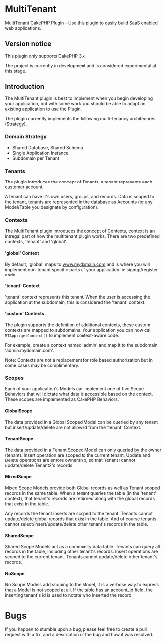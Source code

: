 # MultiTenant

MultiTenant CakePHP Plugin - Use this plugin to easily build SaaS enabled web applications.

## Version notice

This plugin only supports CakePHP 3.x

The project is currently in development and is considered experimental at this stage.

## Introduction

The MultiTenant plugin is best to implement when you begin developing your application, but with some work
you should be able to adapt an existing application to use the Plugin.

The plugin currently implements the following multi-tenancy architecures (Strategy).

### Domain Strategy

* Shared Database, Shared Schema
* Single Application Instance
* Subdomain per Tenant


### Tenants

The plugin introduces the concept of Tenants, a tenant represents each customer account.

A tenant can have it's own users, groups, and records.  Data is scoped to the tenant, tenants are represented
in the database as Accounts (or any Model/Table you designate by configuration).

### Contexts

The MultiTenant plugin introduces the concept of Contexts, context is an intregal part of
how the multitenant plugin works.  There are two predefined contexts, 'tenant' and 'global'.

#### 'global' Context

By default, 'global' maps to www.mydomain.com and is where you will implement non-tenant specific parts of your
application. ie signup/register code.

#### 'tenant' Context

'tenant' context represents this tenant.  When the user is accessing the application at the subdomain, this is 
considered the 'tenant' context.

#### 'custom' Contexts

The plugin supports the definition of additional contexts, these custom contexts are mapped
to subdomains.  Your application you can now call `MTApp::getContext()` to implement context-aware
code. 

For example, create a context named 'admin' and map it to the subdomain 'admin.mydomain.com'.

Note: Contexts are not a replacement for role based authorization but in some cases may be complimentary.

### Scopes

Each of your application's Models can implement one of five Scope Behaviors that will dictate 
what data is accessible based on the context.  These scopes are implemented as CakePHP Behaviors.

#### GlobalScope

The data provided in a Global Scoped Model can be queried by any tenant but insert/update/delete
are not allowed from the 'tenant' Context.

#### TenantScope

The data provided in a Tenant Scoped Model can only queried by the owner (tenant).  Insert operation are 
scoped to the current tenant, Update and Delete operations are enfore ownership, so that Tenant1 cannot 
update/delete Tenant2's records.

#### MixedScope

Mixed Scope Models provide both Global records as well as Tenant scoped records in the same table.  When 
a tenant queries the table (in the 'tenant' context), that tenant's records are returned along with the
global records that exist in the table.

Any records the tenant inserts are scoped to the tenant.  Tenants cannot update/delete global 
records that exist in the table.  And of course tenants cannot select/insert/update/delete other tenant's
records in the table. 

#### SharedScope

Shared Scope Models act as a community data table.  Tenants can query all records in the table, including other
tenant's records.  Insert operations are scoped to the current tenant.  Tenants cannot update/delete other 
tenant's records.

#### NoScope

No Scope Models add scoping to the Model, it is a verbose way to express that a Model is not scoped at all.
If the table has an account_id field, the inserting tenant's id is used to notate who inserted the record.


# Bugs

If you happen to stumble upon a bug, please feel free to create a pull request with a fix, and a description
of the bug and how it was resolved.

